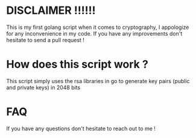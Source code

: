 # DISCLAIMER !!!!!! 
This is my first golang script when it comes to cryptography, I appologize for any inconvenience in my code. If you have any improvements don't hesitate to send a pull request ! 
# How does this script work ? 
This script simply uses the rsa libraries in go to generate key pairs (public and private keys) in 2048 bits
# FAQ
If you have any questions don't hesitate to reach out to me ! 